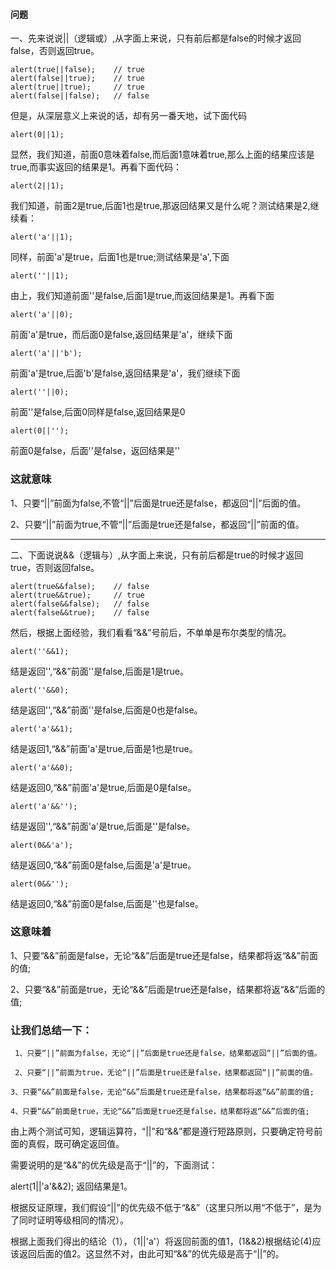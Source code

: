 #### 问题 
一、先来说说||（逻辑或）,从字面上来说，只有前后都是false的时候才返回false，否则返回true。

    alert(true||false);    // true
    alert(false||true);    // true
    alert(true||true);     // true
    alert(false||false);   // false
但是，从深层意义上来说的话，却有另一番天地，试下面代码

    alert(0||1);

显然，我们知道，前面0意味着false,而后面1意味着true,那么上面的结果应该是true,而事实返回的结果是1。再看下面代码：

    alert(2||1);

我们知道，前面2是true,后面1也是true,那返回结果又是什么呢？测试结果是2,继续看：

    alert('a'||1);

同样，前面'a'是true，后面1也是true;测试结果是'a',下面

    alert(''||1);

由上，我们知道前面''是false,后面1是true,而返回结果是1。再看下面

    alert('a'||0);

 前面'a'是true，而后面0是false,返回结果是'a'，继续下面

    alert('a'||'b');

 前面'a'是true,后面'b'是false,返回结果是'a'，我们继续下面

    alert(''||0);

 前面''是false,后面0同样是false,返回结果是0

    alert(0||'');

前面0是false，后面''是false，返回结果是''

 

### 这就意味

1、只要“||”前面为false,不管“||”后面是true还是false，都返回“||”后面的值。

2、只要“||”前面为true,不管“||”后面是true还是false，都返回“||”前面的值。

 

----------------------------------------------------------------------------------------------------------


二、下面说说&&（逻辑与）,从字面上来说，只有前后都是true的时候才返回true，否则返回false。

    alert(true&&false);    // false
    alert(true&&true);     // true
    alert(false&&false);   // false
    alert(false&&true);    // false

然后，根据上面经验，我们看看“&&”号前后，不单单是布尔类型的情况。

    alert(''&&1);

结是返回'',“&&”前面''是false,后面是1是true。

    alert(''&&0);

结是返回'',“&&”前面''是false,后面是0也是false。

    alert('a'&&1);

结是返回1,“&&”前面'a'是true,后面是1也是true。

    alert('a'&&0);

结是返回0,“&&”前面'a'是true,后面是0是false。

    alert('a'&&'');

结是返回'',“&&”前面'a'是true,后面是''是false。

    alert(0&&'a');

结是返回0,“&&”前面0是false,后面是'a'是true。

    alert(0&&'');

结是返回0,“&&”前面0是false,后面是''也是false。

 

### 这意味着

1、只要“&&”前面是false，无论“&&”后面是true还是false，结果都将返“&&”前面的值;

2、只要“&&”前面是true，无论“&&”后面是true还是false，结果都将返“&&”后面的值;

 

 

### 让我们总结一下：
```
 1、只要“||”前面为false，无论“||”后面是true还是false，结果都返回“||”后面的值。

 2、只要“||”前面为true，无论“||”后面是true还是false，结果都返回“||”前面的值。

3、只要“&&”前面是false，无论“&&”后面是true还是false，结果都将返“&&”前面的值;

4、只要“&&”前面是true，无论“&&”后面是true还是false，结果都将返“&&”后面的值;
```

由上两个测试可知，逻辑运算符，“||”和“&&”都是遵行短路原则，只要确定符号前面的真假，既可确定返回值。

需要说明的是“&&”的优先级是高于“||”的，下面测试：

alert(1||'a'&&2);
返回结果是1。

根据反证原理，我们假设“||”的优先级不低于“&&”（这里只所以用“不低于”，是为了同时证明等级相同的情况）。

根据上面我们得出的结论（1），（1||'a'）将返回前面的值1，(1&&2)根据结论(4)应该返回后面的值2。这显然不对，由此可知“&&”的优先级是高于“||”的。